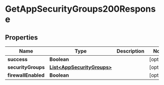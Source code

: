 

# GetAppSecurityGroups200Response


## Properties

| Name | Type | Description | Notes |
|------------ | ------------- | ------------- | -------------|
|**success** | **Boolean** |  |  [optional] |
|**securityGroups** | [**List&lt;AppSecurityGroups&gt;**](AppSecurityGroups.md) |  |  [optional] |
|**firewallEnabled** | **Boolean** |  |  [optional] |



